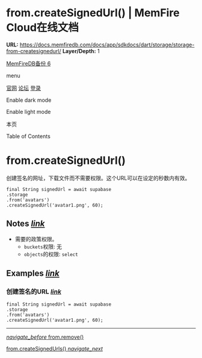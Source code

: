 # from.createSignedUrl() | MemFire Cloud在线文档

**URL:** https://docs.memfiredb.com/docs/app/sdkdocs/dart/storage/storage-from-createsignedurl/
**Layer/Depth:** 1

[MemFireDB备份 6](/)

menu

[官网](https://memfiredb.com/)
[论坛](https://community.memfiredb.com/)
[登录](https://cloud.memfiredb.com/auth/login)

Enable dark mode

Enable light mode

本页

Table of Contents

# from.createSignedUrl()

创建签名的网址，下载文件而不需要权限。这个URL可以在设定的秒数内有效。

```
final String signedUrl = await supabase
.storage
.from('avatars')
.createSignedUrl('avatar1.png', 60);
```

## Notes [*link*](#notes)

* 需要的政策权限。
  + `buckets`权限: 无
  + `objects`的权限: `select`

## Examples [*link*](#examples)

### 创建签名的URL [*link*](#%e5%88%9b%e5%bb%ba%e7%ad%be%e5%90%8d%e7%9a%84url)

```
final String signedUrl = await supabase
.storage
.from('avatars')
.createSignedUrl('avatar1.png', 60);
```

---

[*navigate\_before* from.remove()](/docs/app/sdkdocs/dart/storage/storage-from-remove/)

[from.createSignedUrls() *navigate\_next*](/docs/app/sdkdocs/dart/storage/storage-from-createsignedurls/)